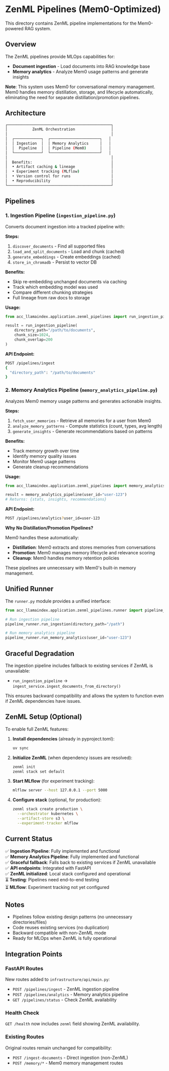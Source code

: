 # ZenML Pipelines (Mem0-Optimized)

This directory contains ZenML pipeline implementations for the Mem0-powered RAG system.

## Overview

The ZenML pipelines provide MLOps capabilities for:

- **Document ingestion** - Load documents into RAG knowledge base
- **Memory analytics** - Analyze Mem0 usage patterns and generate insights

**Note**: This system uses Mem0 for conversational memory management. Mem0 handles memory distillation, storage, and lifecycle automatically, eliminating the need for separate distillation/promotion pipelines.

## Architecture

```bash
┌──────────────────────────────────────────────┐
│           ZenML Orchestration                │
│                                              │
│  ┌────────────┐  ┌──────────────────────┐   │
│  │ Ingestion  │  │ Memory Analytics     │   │
│  │  Pipeline  │  │ Pipeline (Mem0)      │   │
│  └────────────┘  └──────────────────────┘   │
│                                              │
│  Benefits:                                   │
│  • Artifact caching & lineage                │
│  • Experiment tracking (MLflow)              │
│  • Version control for runs                  │
│  • Reproducibility                           │
└──────────────────────────────────────────────┘
```

## Pipelines

### 1. Ingestion Pipeline (`ingestion_pipeline.py`)

Converts document ingestion into a tracked pipeline with:

**Steps:**

1. `discover_documents` - Find all supported files
2. `load_and_split_documents` - Load and chunk (cached)
3. `generate_embeddings` - Create embeddings (cached)
4. `store_in_chromadb` - Persist to vector DB

**Benefits:**

- Skip re-embedding unchanged documents via caching
- Track which embedding model was used
- Compare different chunking strategies
- Full lineage from raw docs to storage

**Usage:**

```python
from acc_llamaindex.application.zenml_pipelines import run_ingestion_pipeline

result = run_ingestion_pipeline(
    directory_path="/path/to/documents",
    chunk_size=1024,
    chunk_overlap=200
)
```

**API Endpoint:**

```bash
POST /pipelines/ingest
{
  "directory_path": "/path/to/documents"
}
```

### 2. Memory Analytics Pipeline (`memory_analytics_pipeline.py`)

Analyzes Mem0 memory usage patterns and generates actionable insights.

**Steps:**

1. `fetch_user_memories` - Retrieve all memories for a user from Mem0
2. `analyze_memory_patterns` - Compute statistics (count, types, avg length)
3. `generate_insights` - Generate recommendations based on patterns

**Benefits:**

- Track memory growth over time
- Identify memory quality issues
- Monitor Mem0 usage patterns
- Generate cleanup recommendations

**Usage:**

```python
from acc_llamaindex.application.zenml_pipelines import memory_analytics_pipeline

result = memory_analytics_pipeline(user_id="user-123")
# Returns: {stats, insights, recommendations}
```

**API Endpoint:**

```bash
POST /pipelines/analytics?user_id=user-123
```

**Why No Distillation/Promotion Pipelines?**

Mem0 handles these automatically:

- **Distillation**: Mem0 extracts and stores memories from conversations
- **Promotion**: Mem0 manages memory lifecycle and relevance scoring
- **Cleanup**: Mem0 handles memory retention policies

These pipelines are unnecessary with Mem0's built-in memory management.

## Unified Runner

The `runner.py` module provides a unified interface:

```python
from acc_llamaindex.application.zenml_pipelines.runner import pipeline_runner

# Run ingestion pipeline
pipeline_runner.run_ingestion(directory_path="/path")

# Run memory analytics pipeline
pipeline_runner.run_memory_analytics(user_id="user-123")
```

## Graceful Degradation

The ingestion pipeline includes fallback to existing services if ZenML is unavailable:

- `run_ingestion_pipeline` → `ingest_service.ingest_documents_from_directory()`

This ensures backward compatibility and allows the system to function even if ZenML dependencies have issues.

## ZenML Setup (Optional)

To enable full ZenML features:

1. **Install dependencies** (already in pyproject.toml):

   ```bash
   uv sync
   ```

2. **Initialize ZenML** (when dependency issues are resolved):

   ```bash
   zenml init
   zenml stack set default
   ```

3. **Start MLflow** (for experiment tracking):

   ```bash
   mlflow server --host 127.0.0.1 --port 5000
   ```

4. **Configure stack** (optional, for production):

   ```bash
   zenml stack create production \
     --orchestrator kubernetes \
     --artifact-store s3 \
     --experiment-tracker mlflow
   ```

## Current Status

✅ **Ingestion Pipeline**: Fully implemented and functional  
✅ **Memory Analytics Pipeline**: Fully implemented and functional  
✅ **Graceful fallback**: Falls back to existing services if ZenML unavailable  
✅ **API endpoints**: Integrated with FastAPI  
✅ **ZenML initialized**: Local stack configured and operational  
⏳ **Testing**: Pipelines need end-to-end testing  
⏳ **MLflow**: Experiment tracking not yet configured  

## Notes

- Pipelines follow existing design patterns (no unnecessary directories/files)
- Code reuses existing services (no duplication)
- Backward compatible with non-ZenML mode
- Ready for MLOps when ZenML is fully operational

## Integration Points

### FastAPI Routes

New routes added to `infrastructure/api/main.py`:

- `POST /pipelines/ingest` - ZenML ingestion pipeline
- `POST /pipelines/analytics` - Memory analytics pipeline
- `GET /pipelines/status` - Check ZenML availability

### Health Check

`GET /health` now includes `zenml` field showing ZenML availability.

### Existing Routes

Original routes remain unchanged for compatibility:

- `POST /ingest-documents` - Direct ingestion (non-ZenML)
- `POST /memory/*` - Mem0 memory management routes
